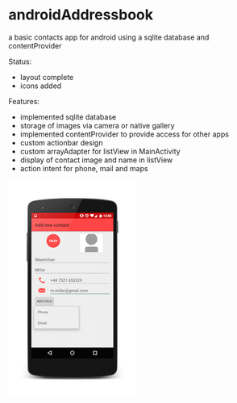 # androidAddressbook

a basic contacts app for android using a sqlite database and contentProvider

Status:

- layout complete
- icons added

Features:

- implemented sqlite database
- storage of images via camera or native gallery
- implemented contentProvider to provide access for other apps
- custom actionbar design
- custom arrayAdapter for listView in MainActivity
- display of contact image and name in listView
- action intent for phone, mail and maps

![alt tag](https://github.com/joiro/androidAddressBook/blob/master/addressbook2SMALL.png)
